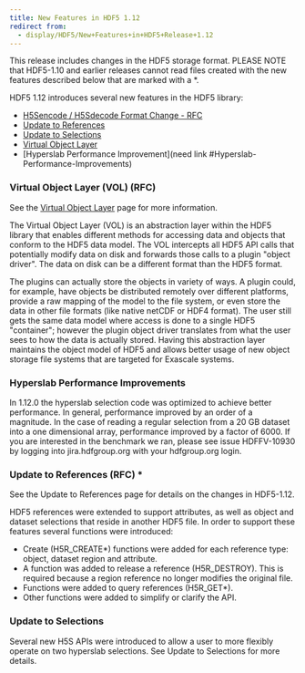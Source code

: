 ```yaml
---
title: New Features in HDF5 1.12
redirect from: 
  - display/HDF5/New+Features+in+HDF5+Release+1.12
---
```


This release includes changes in the HDF5 storage format. PLEASE NOTE that HDF5-1.10 and earlier releases cannot read files created with the new features described below that are marked with a \*.

HDF5 1.12 introduces several new features in the HDF5 library:

* [H5Sencode / H5Sdecode Format Change - RFC](https://docs.hdfgroup.org/hdf5/rfc/H5Sencode_format.docx.pdf)
* [Update to References](https://docs.hdfgroup.org/hdf5/rfc/RFC_Update_to_HDF5_References.pdf)
* [Update to Selections](https://docs.hdfgroup.org/hdf5/rfc/selection_io_RFC_210610.pdf)
* [Virtual Object Layer](https://docs.hdfgroup.org/hdf5/develop/_v_o_l__connector.html)
* [Hyperslab Performance Improvement](need link #Hyperslab-Performance-Improvements)

### Virtual Object Layer (VOL)  (RFC)

See the [Virtual Object Layer](https://docs.hdfgroup.org/hdf5/develop/_h5_v_l__u_g.html#sec_vol) page for more information.

The Virtual Object Layer (VOL) is an abstraction layer within the HDF5 library that enables different methods for accessing data and objects that conform to the HDF5 data model. The VOL intercepts all HDF5 API calls that potentially modify data on disk and forwards those calls to a plugin "object driver". The data on disk can be a different format than the HDF5 format.



The plugins can actually store the objects in variety of ways. A plugin could, for example, have objects be distributed remotely over different platforms, provide a raw mapping of the model to the file system, or even store the data in other file formats (like native netCDF or HDF4 format). The user still gets the same data model where access is done to a single HDF5 \"container\"; however the plugin object driver translates from what the user sees to how the data is actually stored. Having this abstraction layer maintains the object model of HDF5 and allows better usage of new object storage file systems that are targeted for Exascale systems.

### Hyperslab Performance Improvements
In 1.12.0 the hyperslab selection code was optimized to achieve better performance. In general, performance improved by an order of a magnitude. In the case of reading a regular selection from a 20 GB dataset into a one dimensional array, performance improved by a factor of 6000. If you are interested in the benchmark we ran, please see issue HDFFV-10930 by logging into jira.hdfgroup.org with your hdfgroup.org login.

### Update to References (RFC) *
See the Update to References page for details on the changes in HDF5-1.12.

HDF5 references were extended to support attributes, as well as object and dataset selections that reside in another HDF5 file. In order to support these features several functions were introduced:

* Create (H5R_CREATE\*) functions were added for each reference type: object, dataset region and attribute.
* A function was added to release a reference (H5R_DESTROY). This is required because a region reference no longer modifies the original file.
* Functions were added to query references (H5R_GET\*).
* Other functions were added to simplify or clarify the API.

### Update to Selections
Several new H5S APIs were introduced to allow a user to more flexibly operate on two hyperslab selections. See Update to Selections for more details.
